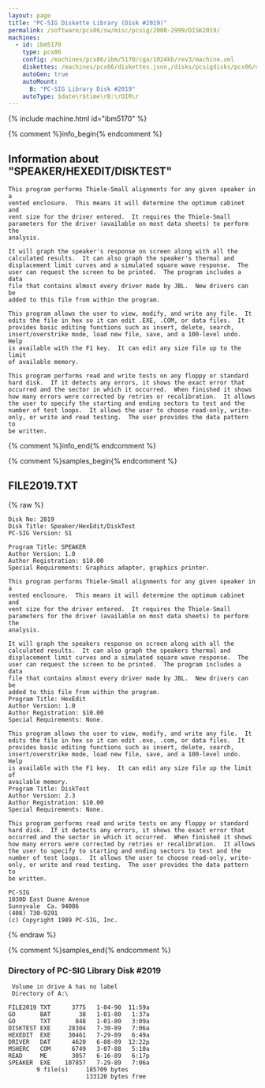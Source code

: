 ```yaml
---
layout: page
title: "PC-SIG Diskette Library (Disk #2019)"
permalink: /software/pcx86/sw/misc/pcsig/2000-2999/DISK2019/
machines:
  - id: ibm5170
    type: pcx86
    config: /machines/pcx86/ibm/5170/cga/1024kb/rev3/machine.xml
    diskettes: /machines/pcx86/diskettes.json,/disks/pcsigdisks/pcx86/diskettes.json
    autoGen: true
    autoMount:
      B: "PC-SIG Library Disk #2019"
    autoType: $date\r$time\rB:\rDIR\r
---
```


{% include machine.html id="ibm5170" %}

{% comment %}info_begin{% endcomment %}

## Information about "SPEAKER/HEXEDIT/DISKTEST"

    This program performs Thiele-Small alignments for any given speaker in a
    vented enclosure.  This means it will determine the optimum cabinet and
    vent size for the driver entered.  It requires the Thiele-Small
    parameters for the driver (available on most data sheets) to perform the
    analysis.
    
    It will graph the speaker's response on screen along with all the
    calculated results.  It can also graph the speaker's thermal and
    displacement limit curves and a simulated square wave response.  The
    user can request the screen to be printed.  The program includes a data
    file that contains almost every driver made by JBL.  New drivers can be
    added to this file from within the program.
    
    This program allows the user to view, modify, and write any file.  It
    edits the file in hex so it can edit .EXE, .COM, or data files.  It
    provides basic editing functions such as insert, delete, search,
    insert/overstrike mode, load new file, save, and a 100-level undo.  Help
    is available with the F1 key.  It can edit any size file up to the limit
    of available memory.
    
    This program performs read and write tests on any floppy or standard
    hard disk.  If it detects any errors, it shows the exact error that
    occurred and the sector in which it occurred.  When finished it shows
    how many errors were corrected by retries or recalibration.  It allows
    the user to specify the starting and ending sectors to test and the
    number of test loops.  It allows the user to choose read-only, write-
    only, or write and read testing.  The user provides the data pattern to
    be written.
{% comment %}info_end{% endcomment %}

{% comment %}samples_begin{% endcomment %}

## FILE2019.TXT

{% raw %}
```
Disk No: 2019                                                           
Disk Title: Speaker/HexEdit/DiskTest                                    
PC-SIG Version: S1                                                      
                                                                        
Program Title: SPEAKER                                                  
Author Version: 1.0                                                     
Author Registration: $10.00                                             
Special Requirements: Graphics adapter, graphics printer.               
                                                                        
This program performs Thiele-Small alignments for any given speaker in a
vented enclosure.  This means it will determine the optimum cabinet and 
vent size for the driver entered.  It requires the Thiele-Small         
parameters for the driver (available on most data sheets) to perform the
analysis.                                                               
                                                                        
It will graph the speakers response on screen along with all the        
calculated results.  It can also graph the speakers thermal and         
displacement limit curves and a simulated square wave response.  The    
user can request the screen to be printed.  The program includes a data 
file that contains almost every driver made by JBL.  New drivers can be 
added to this file from within the program.                             
Program Title: HexEdit                                                  
Author Version: 1.0                                                     
Author Registration: $10.00                                             
Special Requirements: None.                                             
                                                                        
This program allows the user to view, modify, and write any file.  It   
edits the file in hex so it can edit .exe, .com, or data files.  It     
provides basic editing functions such as insert, delete, search,        
insert/overstrike mode, load new file, save, and a 100-level undo.  Help
is available with the F1 key.  It can edit any size file up the limit of
available memory.                                                       
Program Title: DiskTest                                                 
Author Version: 2.3                                                     
Author Registration: $10.00                                             
Special Requirements: None.                                             
                                                                        
This program performs read and write tests on any floppy or standard    
hard disk.  If it detects any errors, it shows the exact error that     
occurred and the sector in which it occurred.  When finished it shows   
how many errors were corrected by retries or recalibration.  It allows  
the user to specify to starting and ending sectors to test and the      
number of test loops.  It allows the user to choose read-only, write-   
only, or write and read testing.  The user provides the data pattern to 
be written.                                                             
                                                                        
PC-SIG                                                                  
1030D East Duane Avenue                                                 
Sunnyvale  Ca. 94086                                                    
(408) 730-9291                                                          
(c) Copyright 1989 PC-SIG, Inc.                                         
```
{% endraw %}

{% comment %}samples_end{% endcomment %}

### Directory of PC-SIG Library Disk #2019

     Volume in drive A has no label
     Directory of A:\

    FILE2019 TXT      3775   1-04-90  11:59a
    GO       BAT        38   1-01-80   1:37a
    GO       TXT       848   1-01-80   3:09a
    DISKTEST EXE     28304   7-30-89   7:06a
    HEXEDIT  EXE     30461   7-29-89   6:49a
    DRIVER   DAT      4620   6-08-89  12:22p
    MSHERC   COM      6749   3-07-88   5:10a
    READ     ME       3057   6-16-89   6:17p
    SPEAKER  EXE    107857   7-29-89   7:06a
            9 file(s)     185709 bytes
                          133120 bytes free
